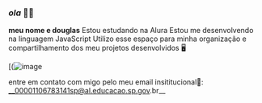 ### _ola_ 🙋‍♂️
**meu nome e douglas**
Estou estudando na Alura
Estou me desenvolvendo na linguagem JavaScript
Utilizo esse espaço para minha organização e compartilhamento dos meu projetos desenvolvidos 🖥️



[(![image](https://media1.tenor.com/m/RDEHjB7H1HQAAAAC/mario-hi.gif)


entre em contato com migo pelo meu email insititucional📧:
__00001106783141sp@al.educacao.sp.gov.br__
